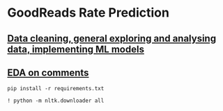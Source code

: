 # GoodReads Rate Prediction

## [Data cleaning, general exploring and analysing data, implementing ML models](https://www.kaggle.com/code/ehsanmrh/nlp-goodreads-eda-ml-pytorch-lightning)
## [EDA on comments](https://www.kaggle.com/ehsanmrh/eda-on-the-goodreads-comments)



```
pip install -r requirements.txt
```

```
! python -m nltk.downloader all
```
